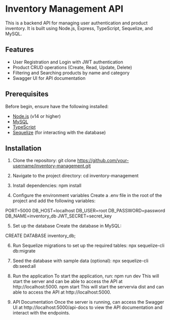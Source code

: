 # Inventory Management API

This is a backend API for managing user authentication and product inventory. It is built using Node.js, Express, TypeScript, Sequelize, and MySQL.

## Features

- User Registration and Login with JWT authentication
- Product CRUD operations (Create, Read, Update, Delete)
- Filtering and Searching products by name and category
- Swagger UI for API documentation

## Prerequisites

Before begin, ensure have the following installed:

- [Node.js](https://nodejs.org/en/download/) (v14 or higher)
- [MySQL](https://dev.mysql.com/downloads/)
- [TypeScript](https://www.typescriptlang.org/)
- [Sequelize](https://sequelize.org/) (for interacting with the database)

## Installation

1. Clone the repository:
git clone https://github.com/your-username/inventory-management.git

2. Navigate to the project directory:
cd inventory-management

3. Install dependencies:
npm install

4. Configure the environment variables
Create a .env file in the root of the project and add the following variables:

PORT=5000
DB_HOST=localhost
DB_USER=root
DB_PASSWORD=password
DB_NAME=inventory_db
JWT_SECRET=secret_key

5. Set up the database
Create the database in MySQL:

CREATE DATABASE inventory_db;

6. Run Sequelize migrations to set up the required tables:
npx sequelize-cli db:migrate

7. Seed the database with sample data (optional):
npx sequelize-cli db:seed:all

8. Run the application
To start the application, run:
npm run dev
This will start the server and can be able to access the API at http://localhost:5000.
npm start
This will start the servervia dist and can able to access the API at http://localhost:5000.

9. API Documentation
Once the server is running, can access the Swagger UI at http://localhost:5000/api-docs to view the API documentation and interact with the endpoints.